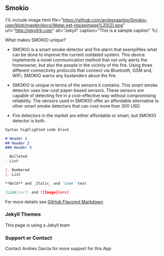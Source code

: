 ## Smokio

{% include image.html file="https://github.com/andresgarbio/Smokio-user/blob/master/docs/Webp.net-resizeimage%20(2).png" url="http://jekyllrb.com" alt="Jekyll" caption="This is a sample caption" %}

What makes SMOKIO unique?

- SMOKIO is a smart smoke detector and fire alarm that exemplifies what can be done to improve the current outdated system. This device implements a novel communication method that not only alerts the homeowner, but also the people in the vicinity of the fire. Using three different connectivity protocols that connect via Bluetooth, GSM and, WiFi; SMOKIO warns any bystanders about the fire.  

- SMOKIO is unique in terms of the sensors it contains. This smart smoke detector uses low-cost paper-based sensors. These sensors are capable of detecting fire in a cost-effective way without compromising reliability. The sensors used in SMOKIO offer an affordable alternative to other smart smoke detectors that can cost more than 300 USD.

- Fire detectors in the market are either affordable or smart, but SMOKIO detector is both.


```markdown
Syntax highlighted code block

# Header 1
## Header 2
### Header 3

- Bulleted
- List

1. Numbered
2. List

**Bold** and _Italic_ and `Code` text

[Link](url) and ![Image](src)
```

For more details see [GitHub Flavored Markdown](https://guides.github.com/features/mastering-markdown/).

### Jekyll Themes

This page is using a Jekyll team

### Support or Contact

Contact Andres Garcia for more support for this App
